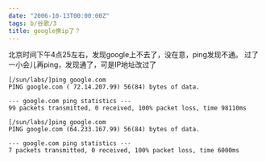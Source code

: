 ```yaml
---
date: "2006-10-13T00:00:00Z"
tags: b/谷歌/3
title: google换ip了？
---
```


北京时间下午4点25左右，发现google上不去了，没在意，ping发现不通。
过了一小会儿再ping，发现通了，可是IP地址改过了

    [/sun/labs/]ping google.com
    PING google.com ( 72.14.207.99) 56(84) bytes of data.

    --- google.com ping statistics ---
    99 packets transmitted, 0 received, 100% packet loss, time 98110ms

    [/sun/labs/]ping google.com
    PING google.com (64.233.167.99) 56(84) bytes of data.

    --- google.com ping statistics ---
    7 packets transmitted, 0 received, 100% packet loss, time 6000ms
